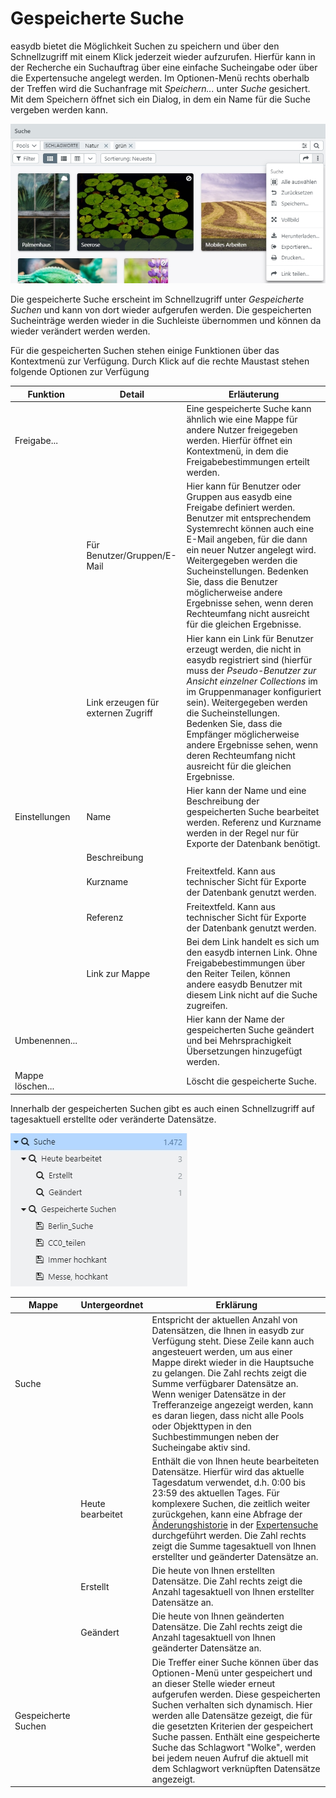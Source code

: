 # Gespeicherte Suche

easydb bietet die Möglichkeit Suchen zu speichern und über den Schnellzugriff mit einem Klick jederzeit wieder aufzurufen. Hierfür kann in der Recherche ein Suchauftrag über eine einfache Sucheingabe oder über die Expertensuche angelegt werden. Im Optionen-Menü rechts oberhalb der Treffen wird die Suchanfrage mit *Speichern...* unter *Suche* gesichert. Mit dem Speichern öffnet sich ein Dialog, in dem ein Name für die Suche vergeben werden kann.

![](/assets/save_search_de.jpg)

Die gespeicherte Suche erscheint im Schnellzugriff unter *Gespeicherte Suchen* und kann von dort wieder aufgerufen werden. Die gespeicherten Sucheinträge werden wieder in die Suchleiste übernommen und können da wieder verändert werden werden.

Für die gespeicherten Suchen stehen einige Funktionen über das Kontextmenü zur Verfügung. Durch Klick auf die rechte Maustast stehen folgende Optionen zur Verfügung

|Funktion|Detail|Erläuterung|
|---|---|---|
|<i class="fa fa-share"></i> Freigabe... ||Eine gespeicherte Suche kann ähnlich wie eine Mappe für andere Nutzer freigegeben werden. Hierfür öffnet ein Kontextmenü, in dem die Freigabebestimmungen erteilt werden. |
||Für Benutzer/Gruppen/E-Mail|Hier kann für Benutzer oder Gruppen aus easydb eine Freigabe definiert werden. Benutzer mit entsprechendem Systemrecht können auch eine E-Mail angeben, für die dann ein neuer Nutzer angelegt wird. Weitergegeben werden die Sucheinstellungen. Bedenken Sie, dass die Benutzer möglicherweise andere Ergebnisse sehen, wenn deren Rechteumfang nicht ausreicht für die gleichen Ergebnisse.  |
||Link erzeugen für externen Zugriff | Hier kann ein Link für Benutzer erzeugt werden, die nicht in easydb registriert sind (hierfür muss der *Pseudo-Benutzer zur Ansicht einzelner Collections* im im Gruppenmanager konfiguriert sein). Weitergegeben werden die Sucheinstellungen. Bedenken Sie, dass die Empfänger möglicherweise andere Ergebnisse sehen, wenn deren Rechteumfang nicht ausreicht für die gleichen Ergebnisse.|
|<i class="fa fa-cog"></i> Einstellungen|Name|Hier kann der Name und eine Beschreibung der gespeicherten Suche bearbeitet werden. Referenz und Kurzname werden in der Regel nur für Exporte der Datenbank benötigt.  |
||Beschreibung||
||Kurzname|Freitextfeld. Kann aus technischer Sicht für Exporte der Datenbank genutzt werden. |
||Referenz|Freitextfeld. Kann aus technischer Sicht für Exporte der Datenbank genutzt werden.|
||Link zur Mappe|Bei dem Link handelt es sich um den easydb internen Link. Ohne Freigabebestimmungen über den Reiter Teilen, können andere easydb Benutzer mit diesem Link nicht auf die Suche zugreifen.|
|<i class="fa fa-pencil"></i>Umbenennen...||Hier kann der Name der gespeicherten Suche geändert und bei Mehrsprachigkeit Übersetzungen hinzugefügt werden.|
|Mappe löschen...||Löscht die gespeicherte Suche.|

Innerhalb der gespeicherten Suchen gibt es auch einen Schnellzugriff auf tagesaktuell erstellte oder veränderte Datensätze.

![](/assets/saved_search_de.jpg)

|Mappe|Untergeordnet|Erklärung|
|--|--|--|
|<i class="fa fa-search"></i> Suche||Entspricht der aktuellen Anzahl von Datensätzen, die Ihnen in easydb zur Verfügung steht. Diese Zeile kann auch angesteuert werden, um aus einer Mappe direkt wieder in die Hauptsuche zu gelangen. Die Zahl rechts zeigt die Summe verfügbarer Datensätze an. Wenn weniger Datensätze in der Trefferanzeige angezeigt werden, kann es daran liegen, dass nicht alle Pools oder Objekttypen in den Suchbestimmungen neben der Sucheingabe aktiv sind. |
||<i class="fa fa-search"></i> Heute bearbeitet|Enthält die von Ihnen heute bearbeiteten Datensätze. Hierfür wird das aktuelle Tagesdatum verwendet, d.h. 0:00 bis 23:59 des aktuellen Tages. Für komplexere Suchen, die zeitlich weiter zurückgehen, kann eine Abfrage der [Änderungshistorie](../../features/datatypes/datatypes.html#changelog-search) in der [Expertensuche](../../search/search.html#expert) durchgeführt werden. Die Zahl rechts zeigt die Summe tagesaktuell von Ihnen erstellter und geänderter Datensätze an.|
||<i class="fa fa-search"></i> Erstellt|Die heute von Ihnen erstellten Datensätze. Die Zahl rechts zeigt die Anzahl tagesaktuell von Ihnen erstellter Datensätze an.|
||<i class="fa fa-search"></i>Geändert|Die heute von Ihnen geänderten Datensätze. Die Zahl rechts zeigt die Anzahl tagesaktuell von Ihnen geänderter Datensätze an.|
|<i class="fa fa-search"></i> Gespeicherte Suchen||Die Treffer einer Suche können über das Optionen-Menü unter <i class="fa fa-floppy-o"></i> gespeichert und an dieser Stelle wieder erneut aufgerufen werden. Diese gespeicherten Suchen verhalten sich dynamisch. Hier werden alle Datensätze gezeigt, die für die gesetzten Kriterien der gespeichert Suche passen. Enthält eine gespeicherte Suche das Schlagwort "Wolke", werden bei jedem neuen Aufruf die aktuell mit dem Schlagwort verknüpften Datensätze angezeigt. |


